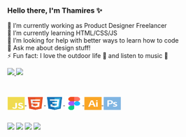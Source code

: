 ### Hello there, I'm Thamires ✨

🔭 I’m currently working as Product Designer Freelancer <br>
🌱 I’m currently learning HTML/CSS/JS <br>
🤔 I’m looking for help with better ways to learn how to code <br>
💬 Ask me about design stuff! <br>
⚡ Fun fact: I love the outdoor life 🍃 and listen to music 🤟  <br>

<div>
  <a href="https://github.com/ThamisCaetano">
  <img height="150em" src="https://github-readme-stats.vercel.app/api?username=ThamisCaetano&show_icons=true&theme=radical&include_all_commits=true&count_private=true"/>
  <img height="150em" src="https://github-readme-stats.vercel.app/api/top-langs/?username=ThamisCaetano&layout=compact&langs_count=16&theme=radical"/>
</div>
  
  ##
  
<div style="display: inline_block"><br>
  <img align="center" alt="thamis_Js" height="30" width="40" src="https://raw.githubusercontent.com/devicons/devicon/master/icons/javascript/javascript-plain.svg">
  <img align="center" alt="thamis_HTML" height="30" width="40" src="https://raw.githubusercontent.com/devicons/devicon/master/icons/html5/html5-original.svg">
  <img align="center" alt="thamis_CSS" height="30" width="40" src="https://raw.githubusercontent.com/devicons/devicon/master/icons/css3/css3-original.svg">
  <img align="center" alt="thamis_figma" height="30" width="40" src="https://raw.githubusercontent.com/devicons/devicon/master/icons/figma/figma-original.svg">
  <img align="center" alt="thamis_AI" height="30" width="40" src="https://raw.githubusercontent.com/devicons/devicon/master/icons/illustrator/illustrator-plain.svg">
  <img align="center" alt="thamis_AI" height="30" width="40" src="https://raw.githubusercontent.com/devicons/devicon/master/icons/photoshop/photoshop-plain.svg">

</div>
  
  ##
 
<div> 
 <a href="https://instagram.com/thamiscaetano" target="_blank"><img src="https://img.shields.io/badge/-Instagram-%23E4405F?style=for-the-badge&logo=instagram&logoColor=white" target="_blank"></a>
 <a href = "mailto:contato@rafaballerini.tech"><img src="https://img.shields.io/badge/-Gmail-%23333?style=for-the-badge&logo=gmail&logoColor=white" target="_blank"></a>
 <a href="https://www.linkedin.com/in/thamiscaetano/" target="_blank"><img src="https://img.shields.io/badge/-LinkedIn-%230077B5?style=for-the-badge&logo=linkedin&logoColor=white" target="_blank"></a> 
<a href="https://open.spotify.com/user/12150933962?si=54bf52e640e7428a" target="_blank"><img src="https://img.shields.io/badge/Spotify-1ED760?&style=for-the-badge&logo=spotify&logoColor=white" target="_blank"></a> 
</div>

